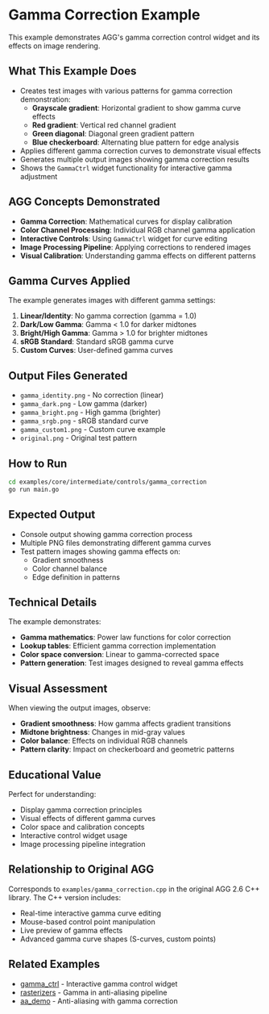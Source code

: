 # Gamma Correction Example

This example demonstrates AGG's gamma correction control widget and its effects on image rendering.

## What This Example Does

- Creates test images with various patterns for gamma correction demonstration:
  - **Grayscale gradient**: Horizontal gradient to show gamma curve effects
  - **Red gradient**: Vertical red channel gradient
  - **Green diagonal**: Diagonal green gradient pattern
  - **Blue checkerboard**: Alternating blue pattern for edge analysis
- Applies different gamma correction curves to demonstrate visual effects
- Generates multiple output images showing gamma correction results
- Shows the `GammaCtrl` widget functionality for interactive gamma adjustment

## AGG Concepts Demonstrated

- **Gamma Correction**: Mathematical curves for display calibration
- **Color Channel Processing**: Individual RGB channel gamma application
- **Interactive Controls**: Using `GammaCtrl` widget for curve editing
- **Image Processing Pipeline**: Applying corrections to rendered images
- **Visual Calibration**: Understanding gamma effects on different patterns

## Gamma Curves Applied

The example generates images with different gamma settings:

1. **Linear/Identity**: No gamma correction (gamma = 1.0)
2. **Dark/Low Gamma**: Gamma < 1.0 for darker midtones
3. **Bright/High Gamma**: Gamma > 1.0 for brighter midtones
4. **sRGB Standard**: Standard sRGB gamma curve
5. **Custom Curves**: User-defined gamma curves

## Output Files Generated

- `gamma_identity.png` - No correction (linear)
- `gamma_dark.png` - Low gamma (darker)
- `gamma_bright.png` - High gamma (brighter)
- `gamma_srgb.png` - sRGB standard curve
- `gamma_custom1.png` - Custom curve example
- `original.png` - Original test pattern

## How to Run

```bash
cd examples/core/intermediate/controls/gamma_correction
go run main.go
```

## Expected Output

- Console output showing gamma correction process
- Multiple PNG files demonstrating different gamma curves
- Test pattern images showing gamma effects on:
  - Gradient smoothness
  - Color channel balance
  - Edge definition in patterns

## Technical Details

The example demonstrates:

- **Gamma mathematics**: Power law functions for color correction
- **Lookup tables**: Efficient gamma correction implementation
- **Color space conversion**: Linear to gamma-corrected space
- **Pattern generation**: Test images designed to reveal gamma effects

## Visual Assessment

When viewing the output images, observe:

- **Gradient smoothness**: How gamma affects gradient transitions
- **Midtone brightness**: Changes in mid-gray values
- **Color balance**: Effects on individual RGB channels
- **Pattern clarity**: Impact on checkerboard and geometric patterns

## Educational Value

Perfect for understanding:

- Display gamma correction principles
- Visual effects of different gamma curves
- Color space and calibration concepts
- Interactive control widget usage
- Image processing pipeline integration

## Relationship to Original AGG

Corresponds to `examples/gamma_correction.cpp` in the original AGG 2.6 C++ library. The C++ version includes:

- Real-time interactive gamma curve editing
- Mouse-based control point manipulation
- Live preview of gamma effects
- Advanced gamma curve shapes (S-curves, custom points)

## Related Examples

- [gamma_ctrl](../gamma_ctrl/) - Interactive gamma control widget
- [rasterizers](../../rasterizers/) - Gamma in anti-aliasing pipeline
- [aa_demo](../../../tests/aa_demo/) - Anti-aliasing with gamma correction
